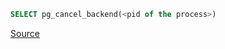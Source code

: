 ```sql
SELECT pg_cancel_backend(<pid of the process>)
```

[Source](https://stackoverflow.com/a/35319598)

